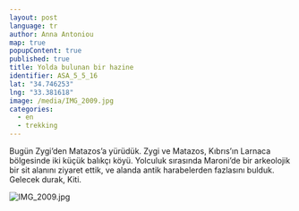 ```yaml
---
layout: post
language: tr
author: Anna Antoniou
map: true
popupContent: true
published: true
title: Yolda bulunan bir hazine
identifier: ASA_5_5_16
lat: "34.746253"
lng: "33.381618"
image: /media/IMG_2009.jpg
categories: 
  - en
  - trekking
---
```

Bugün Zygi’den Matazos’a yürüdük. Zygi ve Matazos, Kıbrıs’ın Larnaca bölgesinde iki küçük balıkçı köyü. Yolculuk sırasında Maroni’de bir arkeolojik bir sit alanını ziyaret ettik, ve alanda antik harabelerden fazlasını bulduk. Gelecek durak, Kiti.

![IMG_2009.jpg]({{site.baseurl}}/media/IMG_2009.jpg)
